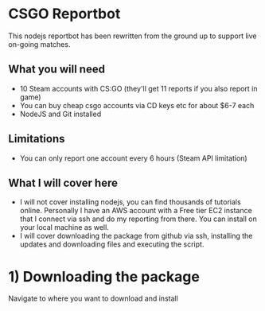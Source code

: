 # CSGO Reportbot
This nodejs reportbot has been rewritten from the ground up to support live on-going matches.

## What you will need
- 10 Steam accounts with CS:GO (they'll get 11 reports if you also report in game)
- You can buy cheap csgo accounts via CD keys etc for about $6-7 each
- NodeJS and Git installed

## Limitations
- You can only report one account every 6 hours (Steam API limitation)

## What I will cover here
- I will not cover installing nodejs, you can find thousands of tutorials online. Personally I have an AWS account with a Free tier EC2 instance that I connect via ssh and do my reporting from there. You can install on your local machine as well.
- I will cover downloading the package from github via ssh, installing the updates and downloading files and executing the script.

# 1) Downloading the package
Navigate to where you want to download and install 
